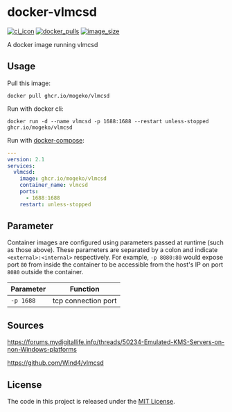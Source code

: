 # docker-vlmcsd

[![ci_icon]][ci_link] [![docker_pulls]][docker_link] [![image_size]][docker_link]

A docker image running vlmcsd

## Usage

Pull this image:

```shell
docker pull ghcr.io/mogeko/vlmcsd
```

Run with docker cli:

```shell
docker run -d --name vlmcsd -p 1688:1688 --restart unless-stopped ghcr.io/mogeko/vlmcsd
```

Run with [docker-compose]:

```yml
---
version: 2.1
services:
  vlmcsd:
    image: ghcr.io/mogeko/vlmcsd
    container_name: vlmcsd
    ports:
      - 1688:1688
    restart: unless-stopped
```

## Parameter

Container images are configured using parameters passed at runtime (such as those above). These parameters are separated by a colon and indicate `<external>:<internal>` respectively. For example, `-p 8080:80` would expose port `80` from inside the container to be accessible from the host's IP on port `8080` outside the container.

| Parameter | Function            |
|-----------|---------------------|
| `-p 1688` | tcp connection port |

## Sources

<https://forums.mydigitallife.info/threads/50234-Emulated-KMS-Servers-on-non-Windows-platforms>

<https://github.com/Wind4/vlmcsd>


## License

The code in this project is released under the [MIT License][license].

<!-- badge -->

[ci_icon]: https://github.com/mogeko/docker-vlmcsd/actions/workflows/auto-update.yml/badge.svg
[ci_link]: https://github.com/mogeko/docker-vlmcsd/actions/workflows/auto-update.yml
[docker_pulls]: https://img.shields.io/docker/pulls/mogeko/vlmcsd?logo=docker
[image_size]: https://img.shields.io/docker/image-size/mogeko/vlmcsd?logo=docker
[docker_link]: https://hub.docker.com/r/mogeko/vlmcsd

<!-- links -->
[docker-compose]: https://docs.docker.com/compose
[license]: https://github.com/mogeko/docker-vlmcsd/blob/master/LICENSE
